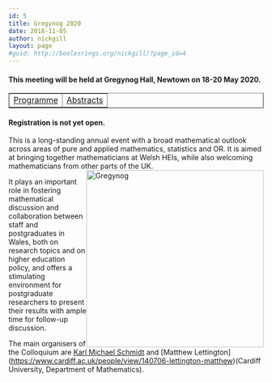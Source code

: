 ```yaml
---
id: 5
title: Gregynog 2020
date: 2018-11-05
author: nickgill
layout: page
#guid: http://boolesrings.org/nickgill/?page_id=4
---
```


#### This meeting will be held at Gregynog Hall, Newtown on 18-20 May 2020. 

<p>
<table width="100%" border="1">
  <tr>
    <td align="center"><a href = "Gregynog2019Timetable.pdf">Programme</a> </td><td align="center"> <a href = "Gregynog2019Abstracts.pdf">Abstracts</a> </td></tr></table>
</p>

#### Registration is not yet open.


This is a long-standing annual event with a broad mathematical outlook across areas of pure and applied mathematics, statistics and OR. It is aimed at bringing together mathematicians at Welsh HEIs, while also welcoming mathematicians from other parts of the UK. <img style="float: right;" src="gregynog.jpg" width="350pt" alt="Gregynog" />

It plays an important role in fostering mathematical discussion and collaboration between staff and postgraduates in Wales, both on research topics and on higher education policy, and offers a stimulating environment for postgraduate researchers to present their results with ample time for follow-up discussion.



The main organisers of the Colloquium are [Karl Michael Schmidt](https://www.cardiff.ac.uk/people/view/98668-schmidt-karl) and [Matthew Lettington] (https://www.cardiff.ac.uk/people/view/140706-lettington-matthew)(Cardiff University, Department of Mathematics). 
